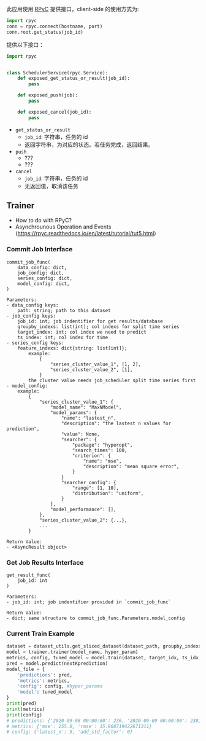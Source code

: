 此应用使用 [RPyC](https://rpyc.readthedocs.io/en/latest) 提供接口，client-side 的使用方式为:

```python
import rpyc
conn = rpyc.connect(hostname, port)
conn.root.get_status(job_id)
```

提供以下接口：

```python
import rpyc


class SchedulerService(rpyc.Service):
    def exposed_get_status_or_result(job_id):
        pass

    def exposed_push(job):
        pass

    def exposed_cancel(job_id):
        pass
```

- `get_status_or_result`
  - `job_id`: 字符串，任务的 id
  - 返回字符串，为对应的状态。若任务完成，返回结果。
- `push`
  - ???
  - ???
- `cancel`
  - `job_id`: 字符串，任务的 id
  - 无返回值，取消该任务


## Trainer
- How to do with RPyC?
- Asynchrounous Operation and Events (https://rpyc.readthedocs.io/en/latest/tutorial/tut5.html)

### Commit Job Interface
```text
commit_job_func(
    data_config: dict,
    job_config: dict,
    series_config: dict,
    model_config: dict,
)

Parameters:
- data_config keys:
    path: string; path to this dataset
- job_config keys:
    job_id: int; job indentifier for get results/database
    groupby_indexs: list(int); col indexs for split time series
    target_index: int; col index we need to predict
    ts_index: int; col index for time
- series_config keys:
    feature_indexs: dict{string: list[int]};
        example:
            {
                "series_cluster_value_1", [1, 2],
                "series_cluster_value_2", [1],
            }
        the cluster value needs job_scheduler split time series first
- model_config:
    example:
        {
            "series_cluster_value_1": {
                "model_name": "MaxNModel",
                "model_params": {
                    "name": "lastest_n",
                    "description": "the lastest n values for prediction",
                    "value": None,
                    "searcher": {
                        "package": "hyperopt",
                        "search_times": 100,
                        "criterion": {
                            "name": "mse",
                            "description": "mean square error",
                        }
                    }
                    "searcher_config": {
                        "range": [1, 10],
                        "distribution": "uniform",
                    }
                },
                "model_performance": [],
            },
            "series_cluster_value_2": {...},
            ...
        }

Return Value:
- <AsyncResult object>
```
### Get Job Results Interface
```text
get_result_func(
    job_id: int
)

Parameters:
- job_id: int; job indentifier provided in `commit_job_func`

Return Value:
- dict; same structure to commit_job_func.Parameters.model_config
```

### Current Train Example
```python
dataset = dataset_utils.get_sliced_dataset(dataset_path, groupby_indexs, groupby_val)
model = trainer.trainer(model_name, hyper_param)
metrics, config, tuned_model = model.train(dataset, target_idx, ts_idx, feature_idx)
pred = model.predict(nextKprediction)
model_file = {
    'predictions': pred,
    'metrics': metrics,
    'config': config, #hyper_params
    'model': tuned_model
}
print(pred)
print(metrics)
print(config)
# predictions: {'2020-09-08 00:00:00': 236, '2020-09-09 00:00:00': 238, '2020-09-10 00:00:00': 240, '2020-09-11 00:00:00': 242, '2020-09-12 00:00:00': 244}
# metrics: {'mse': 255.0, 'rmse': 15.968719422671311}
# config: {'latest_n': 5, 'add_std_factor': 0}
```

